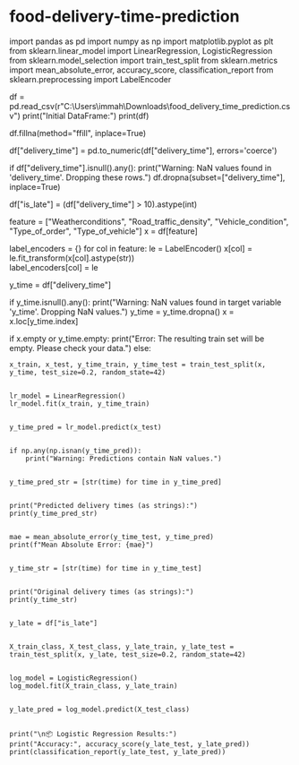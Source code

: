 # food-delivery-time-prediction
import pandas as pd
import numpy as np
import matplotlib.pyplot as plt
from sklearn.linear_model import LinearRegression, LogisticRegression
from sklearn.model_selection import train_test_split
from sklearn.metrics import mean_absolute_error, accuracy_score, classification_report
from sklearn.preprocessing import LabelEncoder


df = pd.read_csv(r"C:\Users\immah\Downloads\food_delivery_time_prediction.csv")
print("Initial DataFrame:")
print(df)


df.fillna(method="ffill", inplace=True)


df["delivery_time"] = pd.to_numeric(df["delivery_time"], errors='coerce')


if df["delivery_time"].isnull().any():
    print("Warning: NaN values found in 'delivery_time'. Dropping these rows.")
    df.dropna(subset=["delivery_time"], inplace=True)  


df["is_late"] = (df["delivery_time"] > 10).astype(int)


feature = ["Weatherconditions", "Road_traffic_density", "Vehicle_condition", "Type_of_order", "Type_of_vehicle"]
x = df[feature]

label_encoders = {}
for col in feature:
    le = LabelEncoder()
    x[col] = le.fit_transform(x[col].astype(str))  
    label_encoders[col] = le


y_time = df["delivery_time"]

if y_time.isnull().any():
    print("Warning: NaN values found in target variable 'y_time'. Dropping NaN values.")
    y_time = y_time.dropna() 
x = x.loc[y_time.index]  

if x.empty or y_time.empty:
    print("Error: The resulting train set will be empty. Please check your data.")
else:
   
    x_train, x_test, y_time_train, y_time_test = train_test_split(x, y_time, test_size=0.2, random_state=42)

  
    lr_model = LinearRegression()
    lr_model.fit(x_train, y_time_train)

    
    y_time_pred = lr_model.predict(x_test)

    
    if np.any(np.isnan(y_time_pred)):
        print("Warning: Predictions contain NaN values.")

    
    y_time_pred_str = [str(time) for time in y_time_pred]

    
    print("Predicted delivery times (as strings):")
    print(y_time_pred_str)

    
    mae = mean_absolute_error(y_time_test, y_time_pred)
    print(f"Mean Absolute Error: {mae}")

   
    y_time_str = [str(time) for time in y_time_test]

    
    print("Original delivery times (as strings):")
    print(y_time_str)

    
    y_late = df["is_late"]

   
    X_train_class, X_test_class, y_late_train, y_late_test = train_test_split(x, y_late, test_size=0.2, random_state=42)

    
    log_model = LogisticRegression()
    log_model.fit(X_train_class, y_late_train)

    
    y_late_pred = log_model.predict(X_test_class)

   
    print("\n📦 Logistic Regression Results:")
    print("Accuracy:", accuracy_score(y_late_test, y_late_pred))
    print(classification_report(y_late_test, y_late_pred))
